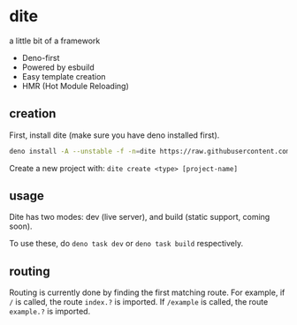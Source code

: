 # dite

a little bit of a framework

- Deno-first
- Powered by esbuild
- Easy template creation
- HMR (Hot Module Reloading)

## creation

First, install dite (make sure you have deno installed first).

```bash
deno install -A --unstable -f -n=dite https://raw.githubusercontent.com/LeoDog896/dite/main/cli/index.ts
```

Create a new project with: `dite create <type> [project-name]`

## usage

Dite has two modes: dev (live server), and build (static support, coming soon).

To use these, do `deno task dev` or `deno task build` respectively.

## routing

Routing is currently done by finding the first matching route. For example, if
`/` is called, the route `index.?` is imported. If `/example` is called, the
route `example.?` is imported.
